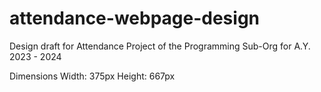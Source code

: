 # attendance-webpage-design

Design draft for Attendance Project of the Programming Sub-Org for A.Y. 2023 - 2024

Dimensions
Width: 375px
Height: 667px